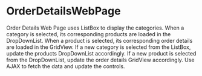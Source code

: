 # OrderDetailsWebPage
Order Details Web Page uses ListBox to display the categories. When a category is selected, its corresponding products are loaded in the DropDownList. When a product is selected, its corresponding order details are loaded in the GridView. If a new category is selected from the ListBox, update the products DropDownList accordingly. If a new product is selected from the DropDownList, update the order details GridView accordingly. Use AJAX to fetch the data and update the controls.
